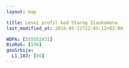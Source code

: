 ```yaml
---
layout: map

title: Lesni profil kod Starog Slankamena
last_modified_at: 2018-05-21T22:45:12+02:00

WDPA: [555552431]
BioRaS: [150]
geoSrbija:
  L1_183: [66]
---
```

